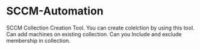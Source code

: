 # SCCM-Automation
SCCM Collection Creation Tool.
You can create colelction by using this tool.
Can add machines on existing collection.
Can you Include and exclude membership in collection.
